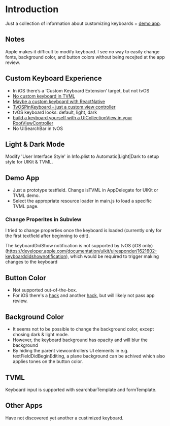 #  Introduction

Just a collection of information about customizing keyboards + [demo app](https://github.com/mborgmann-sky/KBtest).

## Notes

Apple makes it difficult to modify keyboard. I see no way to easily change fonts, background color, and button colors without being recejted at the app review. 

## Custom Keyboard Experience

- In iOS there’s a ‘Custom Keyboard Extension’ target, but not tvOS
- [No custom keyboard in TVML](https://forums.developer.apple.com/thread/95416)
- [Maybe a custom keyboard with ReactNative](https://github.com/udfalkso/react-native-example-ios-keyboard)
- [TvOSPinKeyboard - just a custom view controller](https://github.com/zattoo/TvOSPinKeyboard)
- tvOS keyboard looks: default, light, dark
- [build a keyboard yourself with a UICollectionView in your RootViewController](https://stackoverflow.com/a/36829956)
- No UISearchBar in tvOS

## Light & Dark Mode

Modify 'User Interface Style' in Info.plist to Automatic|Light|Dark to setup style for UIKit & TVML.

## Demo App

- Just a prototype testfield. Change isTVML in AppDelegate for UIKit or TVML demo.
- Select the appropriate resource loader in main.js to load a specific TVML page.

### Change Properites in Subview

I tried to change properties once the keyboard is loaded (currently only for the first textfield after beginning to edit).

The keyboardDidShow notification is not supported by tvOS (iOS only)(https://developer.apple.com/documentation/uikit/uiresponder/1621602-keyboarddidshownotification), which would be required to trigger making changes to the keyboard

## Button Color

- Not supported out-of-the-box.
- For iOS there's a [hack](https://stackoverflow.com/a/36829956) and another [hack](https://stackoverflow.com/a/36829956), but will likely not pass app review.

## Background Color

- It seems not to be possible to change the background color, except chosing dark & light mode.
- However, the keyboard background has opacity and will blur the background
- By hiding the parent viewcontrollers UI elements in e.g. textFieldDidBeginEditing, a plane background can be achived which also applies tones on the button color. 

## TVML

Keyboard input is supported with searchbarTemplate and formTemplate.

## Other Apps

Have not discovered yet another a custimized keyboard.
